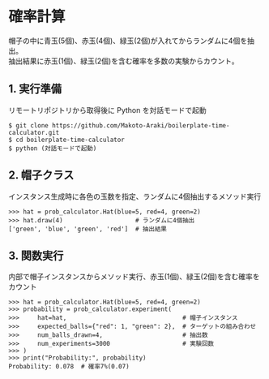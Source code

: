 # 確率計算

帽子の中に青玉(5個)、赤玉(4個)、緑玉(2個)が入れてからランダムに4個を抽出。
<br>
抽出結果に赤玉(1個)、緑玉(2個)を含む確率を多数の実験からカウント。

## 1. 実行準備

リモートリポジトリから取得後に Python を対話モードで起動

```
$ git clone https://github.com/Makoto-Araki/boilerplate-time-calculator.git
$ cd boilerplate-time-calculator
$ python (対話モードで起動)
```

## 2. 帽子クラス

インスタンス生成時に各色の玉数を指定、ランダムに4個抽出するメソッド実行

```
>>> hat = prob_calculator.Hat(blue=5, red=4, green=2)
>>> hat.draw(4)                    # ランダムに4個抽出
['green', 'blue', 'green', 'red']  # 抽出結果
```

## 3. 関数実行

内部で帽子インスタンスからメソッド実行、赤玉(1個)、緑玉(2個)を含む確率をカウント

```
>>> hat = prob_calculator.Hat(blue=5, red=4, green=2)
>>> probability = prob_calculator.experiment(
>>>     hat=hat,                                # 帽子インスタンス
>>>     expected_balls={"red": 1, "green": 2},  # ターゲットの組み合わせ
>>>     num_balls_drawn=4,                      # 抽出数
>>>     num_experiments=3000                    # 実験回数
>>> )
>>> print("Probability:", probability)
Probability: 0.078  # 確率7%(0.07)
```